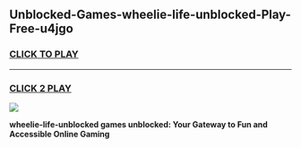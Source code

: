 
## Unblocked-Games-wheelie-life-unblocked-Play-Free-u4jgo
<h3>
<a href="https://premium76.site?title=wheelie-life-unblocked&ref=18A1">CLICK TO PLAY</a></h3>
<hr>

<h3>
<a href="https://premium76.site?title=wheelie-life-unblocked&ref=18A1">CLICK 2 PLAY</a>
  
</h3>

<a href="https://premium76.site?title=wheelie-life-unblocked&ref=18A1"><img src="https://clearcache.store/games.png"></a>


**wheelie-life-unblocked games unblocked: Your Gateway to Fun and Accessible Online Gaming**
